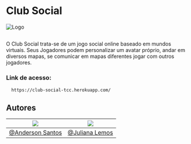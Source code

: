 
# Club Social

![Logo](https://github.com/AndersPotato/Club-Social/blob/main/Client/Sprites/Logo.png?raw=true)

##
O Club Social trata-se de um jogo social online baseado em mundos virtuais.
Seus Jogadores podem personalizar um avatar próprio, andar em diversos mapas, se comunicar em mapas diferentes jogar com outros jogadores.

### Link de acesso:
```http
  https://club-social-tcc.herokuapp.com/
```

## Autores
|[![](https://avatars.githubusercontent.com/u/50058700?size=130)](https://github.com/AndersPotato)|[![](https://avatars.githubusercontent.com/u/52462313?size=130)](https://github.com/JulianaLemosSa)|
|----|----|
|[@Anderson Santos](https://github.com/AndersPotato)|[@Juliana Lemos](https://github.com/JulianaLemosSa)|

